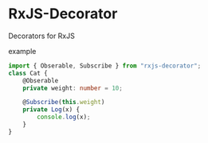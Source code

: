 # RxJS-Decorator
Decorators for RxJS

example

```ts
import { Obserable, Subscribe } from "rxjs-decorator";
class Cat {
    @Obserable
    private weight: number = 10;

    @Subscribe(this.weight)
    private Log(x) {
        console.log(x);
    }
}
```